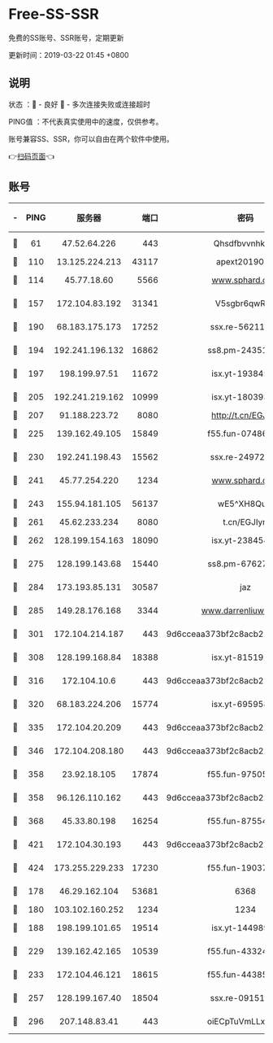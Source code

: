 # Free-SS-SSR

免费的SS账号、SSR账号，定期更新

更新时间：2019-03-22 01:45 +0800

## 说明

状态     ：🙂 - 良好 🙁 - 多次连接失败或连接超时

PING值   ：不代表真实使用中的速度，仅供参考。

账号兼容SS、SSR，你可以自由在两个软件中使用。

👉[扫码页面](https://liesauer.github.io/Free-SS-SSR/)👈

## 账号

|-|PING|服务器|端口|密码|加密方式|区域|
|:----:|:----:|:-----:|-----:|:----:|:----:|:----:|
|🙂|61|47.52.64.226|443|Qhsdfbvvnhkm1|aes-256-cfb|HK|
|🙂|110|13.125.224.213|43117|apext2019005|chacha20|KR|
|🙂|114|45.77.18.60|5566|www.sphard.com|aes-256-cfb|JP|
|🙂|157|172.104.83.192|31341|V5sgbr6qwRg1|aes-256-cfb|JP|
|🙂|190|68.183.175.173|17252|ssx.re-56211107|aes-256-cfb|US|
|🙂|194|192.241.196.132|16862|ss8.pm-24351736|aes-256-cfb|US|
|🙂|197|198.199.97.51|11672|isx.yt-19384515|aes-256-cfb|US|
|🙂|205|192.241.219.162|10999|isx.yt-18039327|aes-256-cfb|US|
|🙂|207|91.188.223.72|8080|http://t.cn/EGJIyrl|rc4-md5|RU|
|🙂|225|139.162.49.105|15849|f55.fun-07486804|aes-256-cfb|SG|
|🙂|230|192.241.198.43|15562|ssx.re-24972018|aes-256-cfb|US|
|🙂|241|45.77.254.220|1234|www.sphard.com|aes-256-cfb|SG|
|🙂|243|155.94.181.105|56137|wE5^XH8Quw|aes-256-cfb|US|
|🙂|261|45.62.233.234|8080|t.cn/EGJIyrl|rc4-md5|CA|
|🙂|262|128.199.154.163|18090|isx.yt-23845472|aes-256-cfb|SG|
|🙂|275|128.199.143.68|15440|ss8.pm-67627124|aes-256-cfb|SG|
|🙂|284|173.193.85.131|30587|jaz|aes-256-cfb|US|
|🙂|285|149.28.176.168|3344|www.darrenliuwei.com|aes-256-cfb|AU|
|🙂|301|172.104.214.187|443|9d6cceaa373bf2c8acb22e60b6a58be6|aes-256-cfb|US|
|🙂|308|128.199.168.84|18388|isx.yt-81519185|aes-256-cfb|SG|
|🙂|316|172.104.10.6|443|9d6cceaa373bf2c8acb22e60b6a58be6|aes-256-cfb|US|
|🙂|320|68.183.224.206|15774|isx.yt-69595810|aes-256-cfb|SG|
|🙂|335|172.104.20.209|443|9d6cceaa373bf2c8acb22e60b6a58be6|aes-256-cfb|US|
|🙂|346|172.104.208.180|443|9d6cceaa373bf2c8acb22e60b6a58be6|aes-256-cfb|US|
|🙂|358|23.92.18.105|17874|f55.fun-97505102|aes-256-cfb|US|
|🙂|358|96.126.110.162|443|9d6cceaa373bf2c8acb22e60b6a58be6|aes-256-cfb|US|
|🙂|368|45.33.80.198|16254|f55.fun-87554546|aes-256-cfb|US|
|🙂|421|172.104.30.193|443|9d6cceaa373bf2c8acb22e60b6a58be6|aes-256-cfb|US|
|🙂|424|173.255.229.233|17230|f55.fun-19037951|aes-256-cfb|US|
|🙂|178|46.29.162.104|53681|6368|aes-256-ctr|RU|
|🙂|180|103.102.160.252|1234|1234|rc4-md5|JP|
|🙂|188|198.199.101.65|19514|isx.yt-14498993|aes-256-cfb|US|
|🙂|229|139.162.42.165|10539|f55.fun-43324976|aes-256-cfb|SG|
|🙂|233|172.104.46.121|18615|f55.fun-44385578|aes-256-cfb|SG|
|🙂|257|128.199.167.40|18504|ssx.re-09151309|aes-256-cfb|SG|
|🙂|296|207.148.83.41|443|oiECpTuVmLLxk4Ts|aes-256-cfb|AU|
